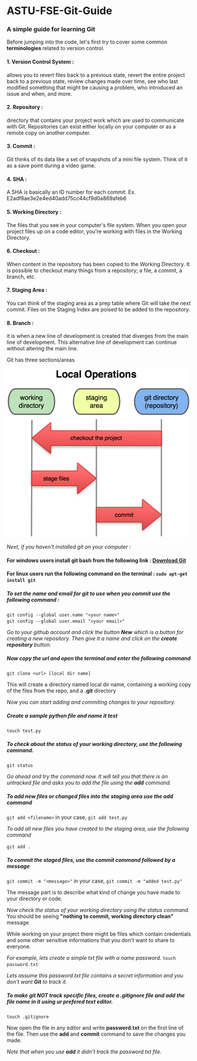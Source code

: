 # ASTU-FSE-Git-Guide
### A simple guide for learning Git

Before jumping into the code, let's first try to cover some common <b> terminologies </b> related to version control.

#### 1. Version Control System : 
allows you to revert files back to a previous state, revert the entire project back to a previous state, review changes made over time, see who last modified something that might be causing a problem, who introduced an issue and when, and more. 

#### 2. Repository :
directory that contains your project work which are used to communicate with Git. 
Repositories can exist either locally on your computer or as a remote copy on another computer.

#### 3. Commit :
Git thinks of its data like a set of snapshots of a mini file system.
Think of it as a save point during a video game.

#### 4. SHA :
A SHA is basically an ID number for each commit.
Ex. E2adf8ae3e2e4ed40add75cc44cf9d0a869afeb6

#### 5. Working Directory :
The files that you see in your computer's file system. 
When you open your project files up on a code editor, you're working with files in the Working Directory.

#### 6. Checkout :
When content in the repository has been copied to the Working Directory. It is possible to checkout many things from a repository; a file, a commit, a branch, etc.

#### 7. Staging Area :
You can think of the staging area as a prep table where Git will take the next commit. 
Files on the Staging Index are poised to be added to the repository.

#### 8. Branch :
it is when a new line of development is created that diverges from the main line of development. This alternative line of development can continue without altering the main line.

Git has three sections/areas

![](images/git_working_areas)

<em> Next, if you haven't installed git on your computer :</em>
#### For <b>windows</b> users install git bash from the following link : [Download Git](https://git-scm.com/downloads)
#### For <b>linux</b> users run the following command on the terminal : ```sudo apt-get install git```

##### To set the name and email for git to use when you commit use the following command :
```git config --global user.name "<your name>"```<br>
```git config --global user.email "<your email>"```

<em>Go to your github account and click the button <strong>New</strong> which is a button for creating a new repository. Then give it a name and click on the <strong>create repository</strong> button.</em>

##### Now copy the url and open the terminal and enter the following command
```git clone <url> [local dir name]```

This will create a directory named local dir name, containing a working copy of the files from the repo, and a **.git** directory

<em>Now you can start adding and commiting changes to your repository.</em>

##### Create a sample python file and name it test
```touch test.py```

##### To check about the status of your working directory, use the following command.
```git status```

<em>Go ahead and try the command now.
It will tell you that there is an untracked file and asks you to add the file using the **add** command.</em>

##### To add new files or changed files into the staging area use the add command
```git add <filename>``` in your case, 
```git add test.py```

<em>To add all new files you have created to the staging area, use the following command</em>

```git add .```

##### To commit the staged files, use the commit command followed by a message

```git commit -m "<message>"``` in your case, 
```git commit -m "added test.py"```

The message part is to describe what kind of change you have made to your directory or code.

<em> Now check the status of your working directory using the status command.</em><br>
You should be seeing **"nothing to commit, working directory clean"** message.

While working on your project there might be files which contain credentials and some other sensitive informations that you don't want to share to everyone.

<em>For example, lets create a simple txt file with a name password.</em>
```touch password.txt```

<em>Lets assume this password.txt file contains a secret information and you don't want **Git** to track it.</em>

##### To make git NOT track specific files, create a **.gitignore** file and add the file name in it using ur prefered text editor.
```touch .gitignore```

Now open the file in any editor and write **password.txt** on the first line of the file.
Then use the **add** and **commit** command to save the changes you made.

<em>Note that when you use **add** it didn't track the password.txt file.</em>
